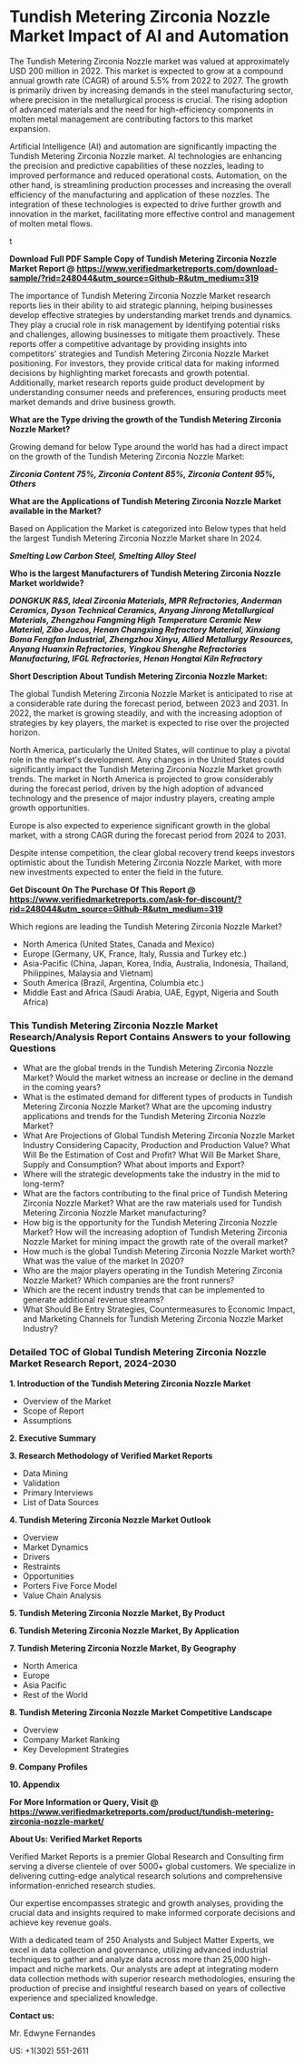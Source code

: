 <meta name="title" content="Global Tundish Metering Zirconia Nozzle Market Impact of AI and Automation"><meta name="description" content="The Tundish Metering Zirconia Nozzle market was valued at approximately USD 200 million in 2022. This market is expected to grow at a compound annual growth rate (CAGR"><meta name="title" content="Tundish Metering Zirconia Nozzle Market Size, Share, Scope, Trends, Growth, Opportunities, Analysis, Forecast"><h1>Tundish Metering Zirconia Nozzle Market Impact of AI and Automation</h1><p>The Tundish Metering Zirconia Nozzle market was valued at approximately USD 200 million in 2022. This market is expected to grow at a compound annual growth rate (CAGR) of around 5.5% from 2022 to 2027. The growth is primarily driven by increasing demands in the steel manufacturing sector, where precision in the metallurgical process is crucial. The rising adoption of advanced materials and the need for high-efficiency components in molten metal management are contributing factors to this market expansion.</p><p>Artificial Intelligence (AI) and automation are significantly impacting the Tundish Metering Zirconia Nozzle market. AI technologies are enhancing the precision and predictive capabilities of these nozzles, leading to improved performance and reduced operational costs. Automation, on the other hand, is streamlining production processes and increasing the overall efficiency of the manufacturing and application of these nozzles. The integration of these technologies is expected to drive further growth and innovation in the market, facilitating more effective control and management of molten metal flows.</p>t</p><p id="" class=""><strong>Download Full PDF Sample Copy of Tundish Metering Zirconia Nozzle Market Report @ <a href="https://www.verifiedmarketreports.com/download-sample/?rid=248044&utm_source=Github-R&utm_medium=319" target="_blank">https://www.verifiedmarketreports.com/download-sample/?rid=248044&utm_source=Github-R&utm_medium=319</a></strong></p><p>The importance of&nbsp;Tundish Metering Zirconia Nozzle Market research reports lies in their ability to aid strategic planning, helping businesses develop effective strategies by understanding market trends and dynamics. They play a crucial role in risk management by identifying potential risks and challenges, allowing businesses to mitigate them proactively. These reports offer a competitive advantage by providing insights into competitors' strategies and Tundish Metering Zirconia Nozzle Market positioning. For investors, they provide critical data for making informed decisions by highlighting market forecasts and growth potential. Additionally, market research reports guide product development by understanding consumer needs and preferences, ensuring products meet market demands and drive business growth.</p><p><strong>What are the&nbsp;Type driving the growth of the Tundish Metering Zirconia Nozzle Market?</strong></p><p id="" class="">Growing demand for below Type around the world has had a direct impact on the growth of the Tundish Metering Zirconia Nozzle Market:</p><em><strong>Zirconia Content 75%, Zirconia Content 85%, Zirconia Content 95%, Others</strong></em></p><strong>What are the&nbsp;Applications&nbsp;of Tundish Metering Zirconia Nozzle Market available in the Market?</strong></p><p id="" class="">Based on Application the Market is categorized into Below types that held the largest Tundish Metering Zirconia Nozzle Market share In 2024.</p><em><strong>Smelting Low Carbon Steel, Smelting Alloy Steel</strong></em></p><strong>Who is the largest Manufacturers of Tundish Metering Zirconia Nozzle Market worldwide?</strong></p><p><em><strong>DONGKUK R&S, Ideal Zirconia Materials, MPR Refractories, Anderman Ceramics, Dyson Technical Ceramics, Anyang Jinrong Metallurgical Materials, Zhengzhou Fangming High Temperature Ceramic New Material, Zibo Jucos, Henan Changxing Refractory Material, Xinxiang Boma Fengfan Industrial, Zhengzhou Xinyu, Allied Metallurgy Resources, Anyang Huanxin Refractories, Yingkou Shenghe Refractories Manufacturing, IFGL Refractories, Henan Hongtai Kiln Refractory</strong></em></p><p id="" class=""><strong>Short Description About Tundish Metering Zirconia Nozzle Market:</strong></p><p>The global Tundish Metering Zirconia Nozzle Market is anticipated to rise at a considerable rate during the forecast period, between 2023 and 2031. In 2022, the market is growing steadily, and with the increasing adoption of strategies by key players, the market is expected to rise over the projected horizon.</p><p>North America, particularly the United States, will continue to play a pivotal role in the market's development. Any changes in the United States could significantly impact the Tundish Metering Zirconia Nozzle Market growth trends. The market in North America is projected to grow considerably during the forecast period, driven by the high adoption of advanced technology and the presence of major industry players, creating ample growth opportunities.</p><p>Europe is also expected to experience significant growth in the global market, with a strong CAGR during the forecast period from 2024 to 2031.</p><p>Despite intense competition, the clear global recovery trend keeps investors optimistic about the Tundish Metering Zirconia Nozzle Market, with more new investments expected to enter the field in the future.</p><p id="" class=""><strong>Get Discount On The Purchase Of This Report @ <a href="https://www.verifiedmarketreports.com/ask-for-discount/?rid=248044&utm_source=Github-R&utm_medium=319" target="_blank">https://www.verifiedmarketreports.com/ask-for-discount/?rid=248044&utm_source=Github-R&utm_medium=319</a></strong></p>Which regions are leading the Tundish Metering Zirconia Nozzle Market?</p><ul><li>North America (United States, Canada and Mexico)</li><li>Europe (Germany, UK, France, Italy, Russia and Turkey etc.)</li><li>Asia-Pacific (China, Japan, Korea, India, Australia, Indonesia, Thailand, Philippines, Malaysia and Vietnam)</li><li>South America (Brazil, Argentina, Columbia etc.)</li><li>Middle East and Africa (Saudi Arabia, UAE, Egypt, Nigeria and South Africa)</li></ul><h3 id="" class="">This Tundish Metering Zirconia Nozzle Market Research/Analysis Report Contains Answers to your following Questions</h3><ul><li>What are the global trends in the Tundish Metering Zirconia Nozzle Market? Would the market witness an increase or decline in the demand in the coming years?</li><li>What is the estimated demand for different types of products in Tundish Metering Zirconia Nozzle Market? What are the upcoming industry applications and trends for the Tundish Metering Zirconia Nozzle Market?</li><li>What Are Projections of Global Tundish Metering Zirconia Nozzle Market Industry Considering Capacity, Production and Production Value? What Will Be the Estimation of Cost and Profit? What Will Be Market Share, Supply and Consumption? What about imports and Export?</li><li>Where will the strategic developments take the industry in the mid to long-term?</li><li>What are the factors contributing to the final price of Tundish Metering Zirconia Nozzle Market? What are the raw materials used for Tundish Metering Zirconia Nozzle Market manufacturing?</li><li>How big is the opportunity for the Tundish Metering Zirconia Nozzle Market? How will the increasing adoption of Tundish Metering Zirconia Nozzle Market for mining impact the growth rate of the overall market?</li><li>How much is the global Tundish Metering Zirconia Nozzle Market worth? What was the value of the market In 2020?</li><li>Who are the major players operating in the Tundish Metering Zirconia Nozzle Market? Which companies are the front runners?</li><li>Which are the recent industry trends that can be implemented to generate additional revenue streams?</li><li>What Should Be Entry Strategies, Countermeasures to Economic Impact, and Marketing Channels for Tundish Metering Zirconia Nozzle Market Industry?</li></ul><h3 id="" class="">Detailed TOC of Global Tundish Metering Zirconia Nozzle Market Research Report, 2024-2030</h3><p id="" class=""><strong>1. Introduction of the Tundish Metering Zirconia Nozzle Market</strong></p><ul><li>Overview of the Market</li><li>Scope of Report</li><li>Assumptions</li></ul><p id="" class=""><strong>2. Executive Summary</strong></p><p id="" class=""><strong>3. Research Methodology of Verified Market Reports</strong></p><ul><li>Data Mining</li><li>Validation</li><li>Primary Interviews</li><li>List of Data Sources</li></ul><p id="" class=""><strong>4. Tundish Metering Zirconia Nozzle Market Outlook</strong></p><ul><li>Overview</li><li>Market Dynamics</li><li>Drivers</li><li>Restraints</li><li>Opportunities</li><li>Porters Five Force Model</li><li>Value Chain Analysis</li></ul><p id="" class=""><strong>5. Tundish Metering Zirconia Nozzle Market, By Product</strong></p><p id="" class=""><strong>6. Tundish Metering Zirconia Nozzle Market, By Application</strong></p><p id="" class=""><strong>7. Tundish Metering Zirconia Nozzle Market, By Geography</strong></p><ul><li>North America</li><li>Europe</li><li>Asia Pacific</li><li>Rest of the World</li></ul><p id="" class=""><strong>8. Tundish Metering Zirconia Nozzle Market Competitive Landscape</strong></p><ul><li>Overview</li><li>Company Market Ranking</li><li>Key Development Strategies</li></ul><p id="" class=""><strong>9. Company Profiles</strong></p><p id="" class=""><strong>10. Appendix</strong></p><p id="" class=""><strong>For More Information or Query, Visit @ <a href="https://www.verifiedmarketreports.com/product/tundish-metering-zirconia-nozzle-market/" target="_blank">https://www.verifiedmarketreports.com/product/tundish-metering-zirconia-nozzle-market/</a></strong></p><p id="" class=""><strong>About Us: Verified Market Reports</strong></p><p id="" class="">Verified Market Reports is a premier Global Research and Consulting firm serving a diverse clientele of over 5000+ global customers. We specialize in delivering cutting-edge analytical research solutions and comprehensive information-enriched research studies.</p><p id="" class="">Our expertise encompasses strategic and growth analyses, providing the crucial data and insights required to make informed corporate decisions and achieve key revenue goals.</p><p id="" class="">With a dedicated team of 250 Analysts and Subject Matter Experts, we excel in data collection and governance, utilizing advanced industrial techniques to gather and analyze data across more than 25,000 high-impact and niche markets. Our analysts are adept at integrating modern data collection methods with superior research methodologies, ensuring the production of precise and insightful research based on years of collective experience and specialized knowledge.</p><p id="" class=""><strong>Contact us:</strong></p><p id="" class="">Mr. Edwyne Fernandes</p><p id="" class="">US: +1(302) 551-2611</p>
